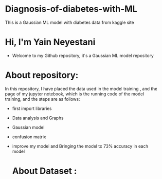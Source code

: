 # Diagnosis-of-diabetes-with-ML
This is a Gaussian ML  model with diabetes data from kaggle site
# Hi, I'm Yain Neyestani
- Welcome to my Github repository, it's a Gaussian ML  model repository
# About repository: 
In this repository, I have placed the data used in the model training , and the page of my jupyter notebook, which is the running code of the model training, and the steps are as follows:

- first import libraries
- Data analysis and Graphs
- Gaussian model
- confusion matrix
- improve my model and Bringing the model to 73% accuracy in each model

  # About Dataset :

